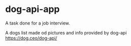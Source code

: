 # dog-api-app

A task done for a job interview.

A dogs list made od pictures and info provided by dog-api
https://dog.ceo/dog-api/
